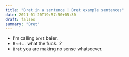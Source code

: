 ```yaml
---
title: "Bret in a sentence | Bret example sentences"
date: 2021-01-20T19:57:50+05:30
draft: falses
summary: "Bret"
---
```

- I'm calling `bret` baier.
- `Bret`... what the fuck...?
- `Bret` you are making no sense whatsoever.
                 
